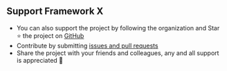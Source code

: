 ## Support Framework X

- You can also support the project by following the organization and Star ⭐ the project on [GitHub](https://github.com/3rd-planet/framework-x)
- Contribute by submitting [issues and pull requests](https://github.com/3rd-planet/framework-x/issues/new/choose)
- Share the project with your friends and colleagues, any and all support is appreciated 🙏